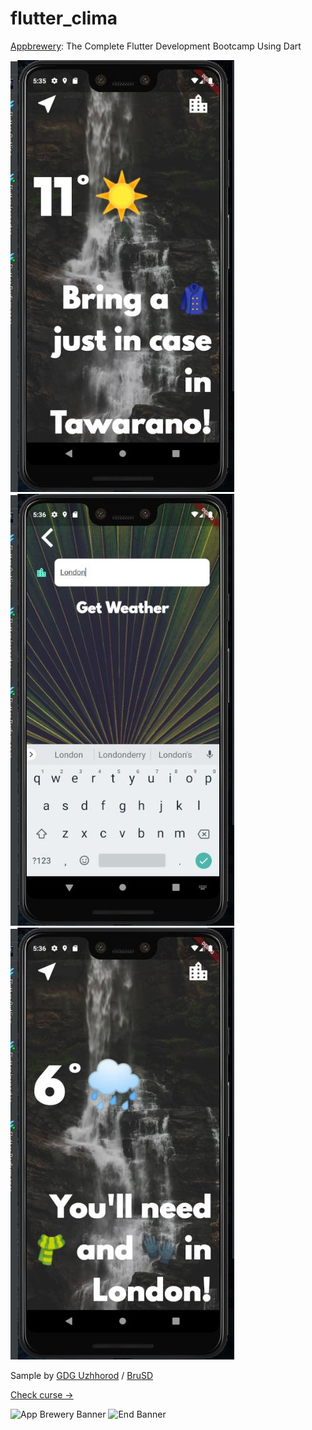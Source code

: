 # flutter_clima

[Appbrewery](https://www.appbrewery.co/): The Complete Flutter Development Bootcamp Using Dart 


![Finished App](https://github.com/GDG-Uzhhorod/Appbrewery-Challenge-10-Clima/blob/master/Sreen1.jpg) ![Finished App](https://github.com/GDG-Uzhhorod/Appbrewery-Challenge-10-Clima/blob/master/Sreen2.jpg)![Finished App](https://github.com/GDG-Uzhhorod/Appbrewery-Challenge-10-Clima/blob/master/Sreen3.jpg)



Sample by [GDG Uzhhorod](https://github.com/GDG-Uzhhorod) / [BruSD](https://github.com/BruSD)

[Check curse ->](https://www.appbrewery.co/courses/548873/)


![App Brewery Banner](https://github.com/londonappbrewery/Images/blob/master/AppBreweryBanner.png)
![End Banner](https://github.com/londonappbrewery/Images/blob/master/readme-end-banner.png)
